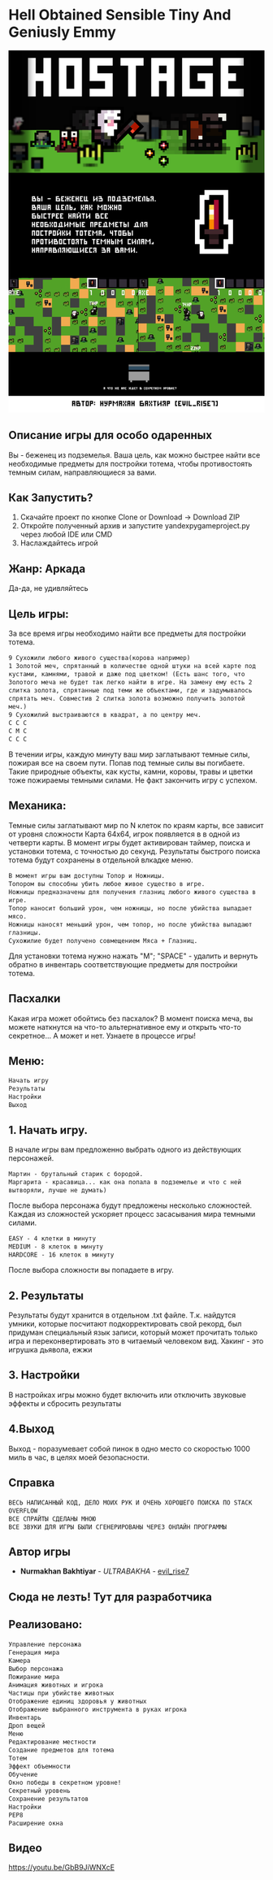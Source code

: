 # Hell Obtained Sensible Tiny And Geniusly Emmy
![](YANDEXA2BAKHA.png)
## Описание игры для особо одаренных
Вы - беженец из подземелья. Ваша цель, как можно быстрее найти все необходимые предметы для постройки тотема, чтобы противостоять темным силам, направляющиеся за вами.
## Как Запустить?
1. Скачайте проект по кнопке Clone or Download -> Download ZIP
2. Откройте полученный архив и запустите yandexpygameproject.py через любой IDE или CMD
3. Наслаждайтесь игрой
## Жанр: Аркада
Да-да, не удивляйтесь
## Цель игры:
За все время игры необходимо найти все предметы для постройки тотема.
```
9 Сухожили любого живого существа(корова например)
1 Золотой меч, спрятанный в количестве одной штуки на всей карте под кустами, камнями, травой и даже под цветком! (Есть шанс того, что Золотого меча не будет так легко найти в игре. На замену ему есть 2 слитка золота, спрятанные под теми же объектами, где и задумывалось спрятать меч. Совместив 2 слитка золота возможно получить золотой меч.)
9 Сухожилий выстраиваются в квадрат, а по центру меч.
С С С
С М С
С С С
```
В течении игры, каждую минуту ваш мир заглатывают темные силы, пожирая все на своем пути. Попав под темные силы вы погибаете. Такие природные объекты, как кусты, камни, коровы, травы и цветки тоже пожираемы темными силами. Не факт закончить игру с успехом. 
## Механика:
Темные силы заглатывают мир по N клеток по краям карты, все зависит от уровня сложности
Карта 64х64, игрок появляется в в одной из четверти карты. В момент игры будет активирован таймер, поиска и установки тотема, с точностью до секунд. Результаты быстрого поиска тотема будут сохранены в отдельной влкадке меню.
```
В момент игры вам доступны Топор и Ножницы.
Топором вы способны убить любое живое существо в игре.
Ножницы предназначены для получения глазниц любого живого существа в игре.
Топор наносит больший урон, чем ножницы, но после убийства выпадает мясо.
Ножницы наносят меньший урон, чем топор, но после убийства выпадают глазницы.
Сухожилие будет получено совмещением Мяса + Глазниц.
```
Для установки тотема нужно нажать "M"; "SPACE" - удалить и вернуть обратно в инвентарь соответствующие предметы для постройки тотема.
## Пасхалки
Какая игра может обойтись без пасхалок? В момент поиска меча, вы можете наткнутся на что-то альтернативное ему и открыть что-то секретное... А может и нет. Узнаете в процессе игры!
## Меню:
```
Начать игру
Результаты
Настройки
Выход
```
## 1. Начать игру.
В начале игры вам предложенно выбрать одного из действующих персонажей.
```
Мартин - брутальный старик с бородой.
Маргарита - красавица... как она попала в подземелье и что с ней вытворяли, лучше не думать)
```
После выбора персонажа будут предложены несколько сложностей. Каждая из сложностей ускоряет процесс засасывания мира темными силами.
```
EASY - 4 клетки в минуту
MEDIUM - 8 клеток в минуту
HARDCORE - 16 клеток в минуту
```
После выбора сложности вы попадаете в игру.
## 2. Результаты
Результаты будут хранится в отдельном .txt файле. Т.к. найдутся умники, которые посчитают подкорректировать свой рекорд, был придуман специальный язык записи, который может прочитать только игра и переконвертировать это в читаемый человеком вид.
Хакинг - это игрушка дьявола, ежжи
## 3. Настройки
В настройках игры можно будет включить или отключить звуковые эффекты и сбросить результаты
## 4.Выход
Выход - поразумевает собой пинок в одно место со скоростью 1000 миль в час, в целях моей безопасности.
## Справка
```
ВЕСЬ НАПИСАННЫЙ КОД, ДЕЛО МОИХ РУК И ОЧЕНЬ ХОРОШЕГО ПОИСКА ПО STACK OVERFLOW
ВСЕ СПРАЙТЫ СДЕЛАНЫ МНОЮ
ВСЕ ЗВУКИ ДЛЯ ИГРЫ БЫЛИ СГЕНЕРИРОВАНЫ ЧЕРЕЗ ОНЛАЙН ПРОГРАММЫ
```
## Автор игры
* **Nurmakhan Bakhtiyar** - *ULTRABAKHA* - [evil_rise7](https://github.com/evilrise7)
## Сюда не лезть! Тут для разработчика
## Реализовано:
```
Управление персонажа
Генерация мира
Камера
Выбор персонажа
Пожирание мира
Анимация животных и игрока
Частицы при убийстве животных
Отображение единиц здоровья у животных
Отображение выбранного инструмента в руках игрока
Инвентарь
Дроп вещей
Меню
Редактирование местности
Создание предметов для тотема
Тотем
Эффект объемности
Обучение
Окно победы в секретном уровне!
Секретный уровень
Сохранение результатов
Настройки
PEP8
Расширение окна
```
## Видео
https://youtu.be/GbB9JiWNXcE
